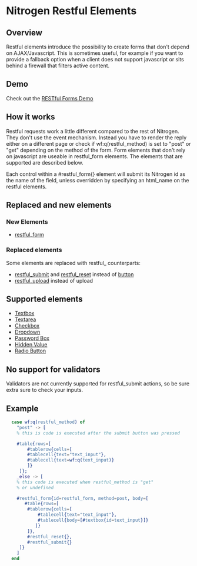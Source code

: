 <!-- dash: Restul Elements | Guide | ##:Section -->

# Nitrogen Restful Elements

## Overview

  Restful elements introduce the possibility to create forms that don't
  depend on AJAX/Javascript. This is sometimes useful, for example if you
  want to provide a fallback option when a client does not support
  javascript or sits behind a firewall that filters active content.

## Demo

  Check out the [RESTful Forms Demo](http://nitrogenproject.com/demos/restful)

## How it works

  Restful requests work a little different compared to the rest of
  Nitrogen. They don't use the event mechanism. Instead you have to
  render the reply either on a different page or check if
  wf:q(restful_method) is set to "post" or "get" depending on the
  method of the form.  Form elements that don't rely on javascript are
  useable in restful_form elements. The elements that are supported are
  described below.

  Each control within a #restful_form{} element will submit its Nitrogen
  id as the name of the field, unless overridden by specifying an html_name
  on the restful elements.

## Replaced and new elements

### New Elements

 *  [restful_form](restful_form.md)

### Replaced elements
   Some elements are replaced with restful_ counterparts:


 *  [restful_submit](restful_submit.md) and [restful_reset](restful_reset.md) instead of [button](button.md)
 *  [restful_upload](./restful_upload) instead of upload

## Supported elements

 *  [Textbox](textbox.md)
 *  [Textarea](textarea.md)
 *  [Checkbox](checkbox.md)
 *  [Dropdown](dropdown.md)
 *  [Password Box](password.md)
 *  [Hidden Value](hidden.md)
 *  [Radio Button](radio.md)

## No support for validators
  Validators are not currently supported for restful_submit actions, so be sure extra sure to check your inputs.

## Example
```erlang
  case wf:q(restful_method) of
    "post" -> [
	% this is code is executed after the submit button was pressed

	#table{rows=[
	    #tablerow{cells=[
		#tablecell{text="text_input"},
		#tablecell{text=wf:q(text_input)}
	    ]}
	 ]};
    _else -> [
	% this code is executed when restful_method is "get"
	% or undefined

	#restful_form{id=restful_form, method=post, body=[
	   #table{rows=[
		#tablerow{cells=[
		    #tablecell{text="text_input"},
		    #tablecell{body=[#textbox{id=text_input}]}
	       ]}
	    ]},
	    #restful_reset{},
	    #restful_submit{}
	 ]}
    ]
  end

```

